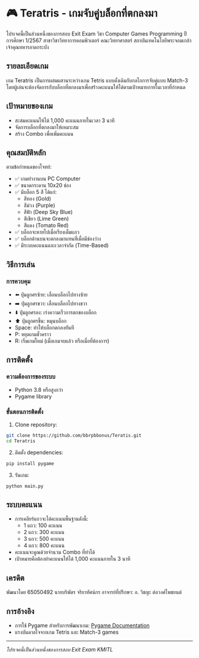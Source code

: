 # 🎮 Teratris - เกมจับคู่บล็อกที่ตกลงมา

โปรเจคนี้เป็นส่วนหนึ่งของการสอบ Exit Exam วิชา Computer Games Programming ปีการศึกษา 1/2567
สาขาวิชาวิทยาการคอมพิวเตอร์ คณะวิทยาศาสตร์ สถาบันเทคโนโลยีพระจอมเกล้าเจ้าคุณทหารลาดกระบัง

##  รายละเอียดเกม

เกม Teratris เป็นการผสมผสานระหว่างเกม Tetris แบบดั้งเดิมกับกลไกการจับคู่แบบ Match-3 โดยผู้เล่นจะต้องจัดการกับบล็อกที่ตกลงมาเพื่อสร้างคะแนนให้ได้ตามเป้าหมายภายในเวลาที่กำหนด

##  เป้าหมายของเกม

- สะสมคะแนนให้ได้ 1,000 คะแนนภายในเวลา 3 นาที
- จัดการบล็อกที่ตกลงมาให้เหมาะสม
- สร้าง Combo เพื่อเพิ่มคะแนน

##  คุณสมบัติหลัก

ตามข้อกำหนดของโจทย์:
- ✅ เกมทำงานบน PC Computer
- ✅ ขนาดกระดาน 10x20 ช่อง
- ✅ มีบล็อก 5 สี ได้แก่:
  - สีทอง (Gold)
  - สีม่วง (Purple)
  - สีฟ้า (Deep Sky Blue)
  - สีเขียว (Lime Green)
  - สีแดง (Tomato Red)
- ✅ บล็อกจะหายไปเมื่อเรียงเต็มแถว
- ✅ บล็อกด้านบนจะตกลงมาแทนที่เมื่อมีช่องว่าง
- ✅ มีระบบคะแนนและเวลาจำกัด (Time-Based)

##  วิธีการเล่น

### การควบคุม
- ⬅️ ปุ่มลูกศรซ้าย: เลื่อนบล็อกไปทางซ้าย
- ➡️ ปุ่มลูกศรขวา: เลื่อนบล็อกไปทางขวา
- ⬇️ ปุ่มลูกศรลง: เร่งความเร็วการตกของบล็อก
- ⬆️ ปุ่มลูกศรขึ้น: หมุนบล็อก
- Space: ทำให้บล็อกตกลงทันที
- P: หยุดเกมชั่วคราว
- R: เริ่มเกมใหม่ (เมื่อเกมจบแล้ว หรือเมื่อที่ต้องการ)

##  การติดตั้ง

### ความต้องการของระบบ
- Python 3.8 หรือสูงกว่า
- Pygame library

### ขั้นตอนการติดตั้ง
1. Clone repository:
```bash
git clone https://github.com/bbrpbbonus/Teratis.git
cd Teratris
```

2. ติดตั้ง dependencies:
```bash
pip install pygame
```

3. รันเกม:
```bash
python main.py
```

##  ระบบคะแนน

- การเคลียร์แถวจะได้คะแนนพื้นฐานดังนี้:
  - 1 แถว: 100 คะแนน
  - 2 แถว: 300 คะแนน
  - 3 แถว: 500 คะแนน
  - 4 แถว: 800 คะแนน
- คะแนนจะคูณด้วยจำนวน Combo ที่ทำได้
- เป้าหมายคือต้องทำคะแนนให้ได้ 1,000 คะแนนภายใน 3 นาที

##  เครดิต

พัฒนาโดย 65050492 นายบริพัตร จริยาทัศน์กร
อาจารย์ที่ปรึกษา: อ. วิชญะ ต่อวงศ์ไพชยนต์

##  การอ้างอิง

- การใช้ Pygame สำหรับการพัฒนาเกม: [Pygame Documentation](https://www.pygame.org/docs/)
- แรงบันดาลใจจากเกม Tetris และ Match-3 games

---
_โปรเจคนี้เป็นส่วนหนึ่งของการสอบ Exit Exam KMITL_
